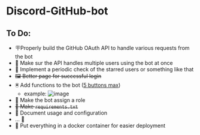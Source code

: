 # Discord-GitHub-bot

## To Do:
- 🪧Properly build the GitHub OAuth API to handle various requests from the bot
- 🤔 Make sur the API handles multiple users using the bot at once
- 🔎 Implement a periodic check of the starred users or something like that
- ~~🖼️ Better page for successful login~~
- 🖲️ Add functions to the bot (<ins>5 buttons max</ins>)
  - example:
  ![image](https://github.com/fuegovic/Discord-GH-bot/assets/32828263/86b90c99-48f4-4c13-9b96-df552b9b9466)
- 🫵 Make the bot assign a role
- ~~📃 Make `requirements.txt`~~
- 📝 Document usage and configuration
- ... 👀
- 🐋 Put everything in a docker container for easier deployment 
